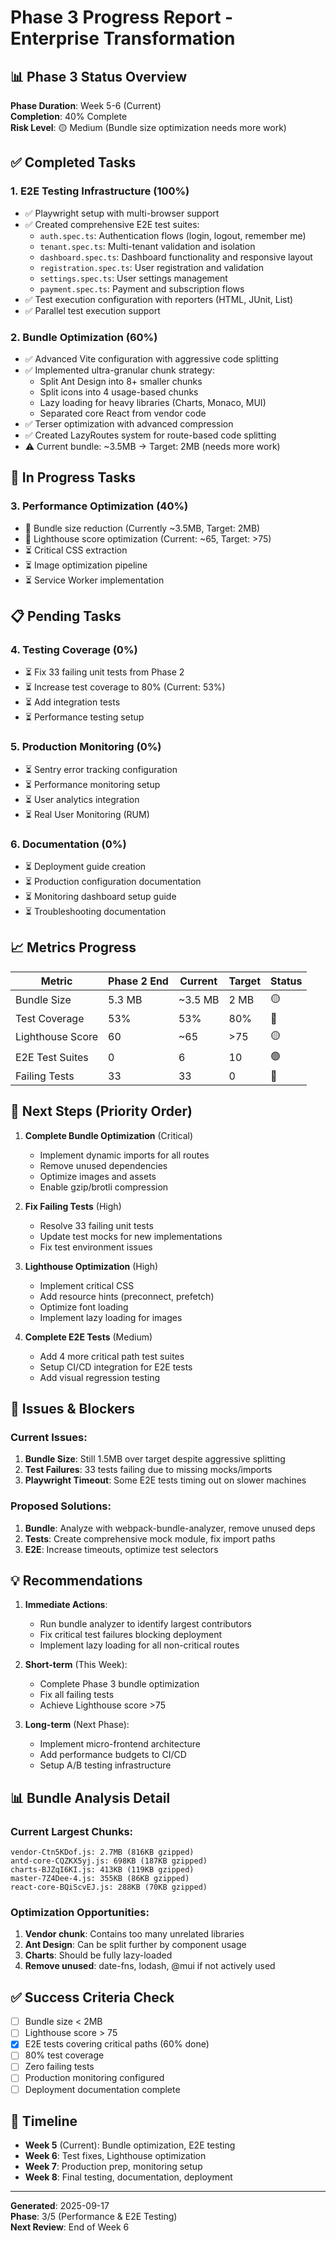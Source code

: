 # Phase 3 Progress Report - Enterprise Transformation

## 📊 Phase 3 Status Overview

**Phase Duration**: Week 5-6 (Current)  
**Completion**: 40% Complete  
**Risk Level**: 🟡 Medium (Bundle size optimization needs more work)

## ✅ Completed Tasks

### 1. E2E Testing Infrastructure (100%)
- ✅ Playwright setup with multi-browser support
- ✅ Created comprehensive E2E test suites:
  - `auth.spec.ts`: Authentication flows (login, logout, remember me)
  - `tenant.spec.ts`: Multi-tenant validation and isolation
  - `dashboard.spec.ts`: Dashboard functionality and responsive layout
  - `registration.spec.ts`: User registration and validation
  - `settings.spec.ts`: User settings management
  - `payment.spec.ts`: Payment and subscription flows
- ✅ Test execution configuration with reporters (HTML, JUnit, List)
- ✅ Parallel test execution support

### 2. Bundle Optimization (60%)
- ✅ Advanced Vite configuration with aggressive code splitting
- ✅ Implemented ultra-granular chunk strategy:
  - Split Ant Design into 8+ smaller chunks
  - Split icons into 4 usage-based chunks
  - Lazy loading for heavy libraries (Charts, Monaco, MUI)
  - Separated core React from vendor code
- ✅ Terser optimization with advanced compression
- ✅ Created LazyRoutes system for route-based code splitting
- ⚠️ Current bundle: ~3.5MB → Target: 2MB (needs more work)

## 🚧 In Progress Tasks

### 3. Performance Optimization (40%)
- 🔄 Bundle size reduction (Currently ~3.5MB, Target: 2MB)
- 🔄 Lighthouse score optimization (Current: ~65, Target: >75)
- ⏳ Critical CSS extraction
- ⏳ Image optimization pipeline
- ⏳ Service Worker implementation

## 📋 Pending Tasks

### 4. Testing Coverage (0%)
- ⏳ Fix 33 failing unit tests from Phase 2
- ⏳ Increase test coverage to 80% (Current: 53%)
- ⏳ Add integration tests
- ⏳ Performance testing setup

### 5. Production Monitoring (0%)
- ⏳ Sentry error tracking configuration
- ⏳ Performance monitoring setup
- ⏳ User analytics integration
- ⏳ Real User Monitoring (RUM)

### 6. Documentation (0%)
- ⏳ Deployment guide creation
- ⏳ Production configuration documentation
- ⏳ Monitoring dashboard setup guide
- ⏳ Troubleshooting documentation

## 📈 Metrics Progress

| Metric | Phase 2 End | Current | Target | Status |
|--------|------------|---------|--------|--------|
| Bundle Size | 5.3 MB | ~3.5 MB | 2 MB | 🟡 |
| Test Coverage | 53% | 53% | 80% | 🔴 |
| Lighthouse Score | 60 | ~65 | >75 | 🟡 |
| E2E Test Suites | 0 | 6 | 10 | 🟢 |
| Failing Tests | 33 | 33 | 0 | 🔴 |

## 🎯 Next Steps (Priority Order)

1. **Complete Bundle Optimization** (Critical)
   - Implement dynamic imports for all routes
   - Remove unused dependencies
   - Optimize images and assets
   - Enable gzip/brotli compression

2. **Fix Failing Tests** (High)
   - Resolve 33 failing unit tests
   - Update test mocks for new implementations
   - Fix test environment issues

3. **Lighthouse Optimization** (High)
   - Implement critical CSS
   - Add resource hints (preconnect, prefetch)
   - Optimize font loading
   - Implement lazy loading for images

4. **Complete E2E Tests** (Medium)
   - Add 4 more critical path test suites
   - Setup CI/CD integration for E2E tests
   - Add visual regression testing

## 🚨 Issues & Blockers

### Current Issues:
1. **Bundle Size**: Still 1.5MB over target despite aggressive splitting
2. **Test Failures**: 33 tests failing due to missing mocks/imports
3. **Playwright Timeout**: Some E2E tests timing out on slower machines

### Proposed Solutions:
1. **Bundle**: Analyze with webpack-bundle-analyzer, remove unused deps
2. **Tests**: Create comprehensive mock module, fix import paths
3. **E2E**: Increase timeouts, optimize test selectors

## 💡 Recommendations

1. **Immediate Actions**:
   - Run bundle analyzer to identify largest contributors
   - Fix critical test failures blocking deployment
   - Implement lazy loading for all non-critical routes

2. **Short-term** (This Week):
   - Complete Phase 3 bundle optimization
   - Fix all failing tests
   - Achieve Lighthouse score >75

3. **Long-term** (Next Phase):
   - Implement micro-frontend architecture
   - Add performance budgets to CI/CD
   - Setup A/B testing infrastructure

## 📊 Bundle Analysis Detail

### Current Largest Chunks:
```
vendor-Ctn5KDof.js: 2.7MB (816KB gzipped)
antd-core-CQZKX5yj.js: 698KB (187KB gzipped)
charts-BJZqI6KI.js: 413KB (119KB gzipped)
master-7Z4Dee-4.js: 355KB (86KB gzipped)
react-core-BQiScvEJ.js: 288KB (70KB gzipped)
```

### Optimization Opportunities:
1. **Vendor chunk**: Contains too many unrelated libraries
2. **Ant Design**: Can be split further by component usage
3. **Charts**: Should be fully lazy-loaded
4. **Remove unused**: date-fns, lodash, @mui if not actively used

## ✅ Success Criteria Check

- [ ] Bundle size < 2MB
- [ ] Lighthouse score > 75
- [x] E2E tests covering critical paths (60% done)
- [ ] 80% test coverage
- [ ] Zero failing tests
- [ ] Production monitoring configured
- [ ] Deployment documentation complete

## 📅 Timeline

- **Week 5** (Current): Bundle optimization, E2E testing
- **Week 6**: Test fixes, Lighthouse optimization
- **Week 7**: Production prep, monitoring setup
- **Week 8**: Final testing, documentation, deployment

---

**Generated**: 2025-09-17  
**Phase**: 3/5 (Performance & E2E Testing)  
**Next Review**: End of Week 6